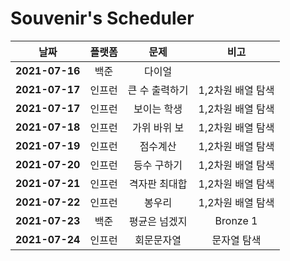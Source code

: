 # Souvenir's Scheduler

|      날짜      | 플랫폼 |      문제      |       비고        |
| :------------: | :----: | :------------: | :---------------: |
| **2021-07-16** |  백준  |     다이얼     |                   |
| **2021-07-17** | 인프런 | 큰 수 출력하기 | 1,2차원 배열 탐색 |
| **2021-07-17** | 인프런 |  보이는 학생   | 1,2차원 배열 탐색 |
| **2021-07-18** | 인프런 |  가위 바위 보  | 1,2차원 배열 탐색 |
| **2021-07-19** | 인프런 |    점수계산    | 1,2차원 배열 탐색 |
| **2021-07-20** | 인프런 |  등수 구하기   | 1,2차원 배열 탐색 |
| **2021-07-21** | 인프런 | 격자판 최대합  | 1,2차원 배열 탐색 |
| **2021-07-22** | 인프런 |     봉우리     | 1,2차원 배열 탐색 |
| **2021-07-23** |  백준  | 평균은 넘겠지  |     Bronze 1      |
| **2021-07-24** | 인프런 |   회문문자열   |    문자열 탐색    |
